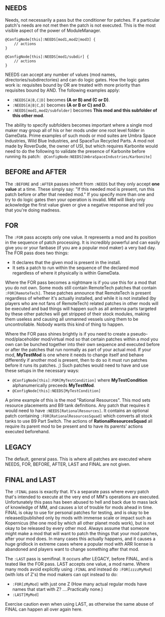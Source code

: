 ## NEEDS
Needs, not necessarily a pass but the conditioner for patches. If a particular patch's needs are not met then the patch is not executed. This is the most visible aspect of the power of ModuleManager.

```
@ConfigNode[this]:NEEDS[mod1,mod2|mod3] { 
	// actions
}

@ConfigNode[this]:NEEDS[mod1/subdir] { 
	// actions
}
``` 
NEEDS can accept any number of values (mod names, directories/subdirectories) and can do logic gates. How the logic gates work is: requisites bound by OR are treated with more priority than requisites bound by AND. The following examples apply:
* `:NEEDS[A|B,C|D]` becomes **(A or B) and (C or D)**.
* `:NEEDS[A|B|C,D]` becomes **(A or B or C) and D**.
* `:NEEDS[mod1,mod2/subfolder]` becomes **This mod and this subfolder of this other mod**.

The ability to specify subfolders becomes important where a single mod maker may group all of his or her mods under one root level folder in GameData. Prime examples of such mods or mod suites are Umbra Space Industries, Wild Blue Industries, and SpaceTux Recycled Parts.
A mod not made by RoverDude, the owner of USI, but which requires Karbonite would need to do the following to validate the presence of Karbonite before running its patch:
` @ConfigNode:NEEDS[UmbraSpaceIndustries/Karbonite]`

## BEFORE and AFTER

The `:BEFORE` and `:AFTER` passes inherit from `:NEEDS` but they only accept __one value__ at a time. These simply say: "If this needed mod is present, run this patch before or after that needed mod." If you specify more than one and try to do logic gates then your operation is invalid. MM will likely only ackowledge the first value given or give a negative response and tell you that you're doing madness.

## FOR

The `:FOR` pass accepts only one value. It represents a mod and its position in the sequence of patch processing. It is incredibly powerful and can easily give you or your fanbase (if you are a popular mod maker) a very bad day. The FOR pass does two things:
* It declares that the given mod is present in the install.
* It sets a patch to run within the sequence of the declared mod regardless of where it physically is within GameData.

Where the FOR pass becomes a nightmare is if you use this for a mod that you do not own. Some mods still contain RemoteTech patches that contain `:FOR[RemoteTech]`. These patches announce that RemoteTech is present regardless of whether it's actually installed, and while it is not installed (by players who are not fans of RemoteTech) related patches in other mods will be executed and bad things will happen such as all antenna parts targeted by these other patches will get stripped of their stock modules, making them useless and causing all unmanned vessels using them to be uncontrollable. Nobody wants this kind of thing to happen.

Where the FOR pass shines brightly is if you need to create a pseudo-mod/placeholder mod/virtual mod so that certain patches within a mod you own can be bunched together into their own sequence and executed before or after the patches that run normally as part of your actual mod. If your mod, **MyTestMod** is one where it needs to change itself and behave differently if another mod is present, then to do so it must run patches before it runs its patches. ;) Such patches would need to have and use these setups in the necessary ways:
* `@ConfigNode[this]:FOR[MyTestCondition]` where **MyTestCondition** alphanumerically preceeds **MyTestMod**.
* `@ConfigNode[this]:NEEDS[MyTestCondition]`

A prime example of this is the mod "Rational Resources". This mod sets resource placements and B9 tank definitions. Any patch that requires it would need to have `:NEEDS[RationalResources]`. It contains an optional patch containing `:FOR[RationalResourcesSquad]` which converts all stock tanks to use B9 Part Switch. The actions of **RationalResourcesSquad** all require its parent mod to be present and to have its parents' actions executed beforehand.

## LEGACY

The default, general pass. This is where all patches are executed where NEEDS, FOR, BEFORE, AFTER, LAST and FINAL are not given.

## FINAL and LAST

The `:FINAL` pass is exactly that. It's a separate pass where every patch that's intended to execute at the very end of MM's operations are executed. Unfortunately this pass has been abused to hell and back due to mass lack of knowledge of MM, and causes a lot of trouble for mods ahead in time. FINAL is okay to use for personal patches for testing, and is okay to be released/published only by mods with immense scale or impact such as Kopernicus (the one mod by which all other planet mods work), but is not okay to be released by every other mod. Always assume that someone might make a mod that will want to patch the things that your mod patches, after your mod does. In many cases this actually happens, and it causes a huge gridlock in extreme cases where a popular mod with ARR license is abandoned and players want to change something after that mod.

The `:LAST` pass is semifinal. It occurs after LEGACY, before FINAL, and is teated like the FOR pass. LAST accepts one value, a mod name. Where many mods avoid explicitly using `:FINAL` and instead do `:FOR[zzzzMyMod]` (with lots of Z's) the mod makers can opt instead to do:
* `:FOR[zMyMod]` with just one Z (How many actual regular mods have names that start with Z? ....Practically none.)
* `:LAST[MyMod]`

Exercise caution even when using LAST, as otherwise the same abuse of FINAL can happen all over again here.


